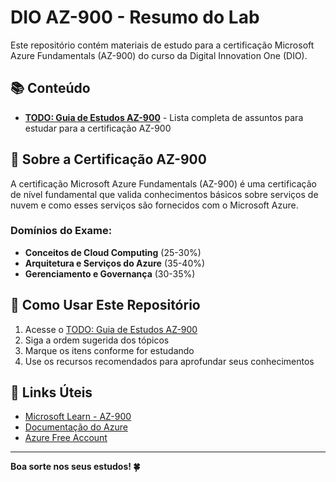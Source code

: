 # DIO AZ-900 - Resumo do Lab

Este repositório contém materiais de estudo para a certificação Microsoft Azure Fundamentals (AZ-900) do curso da Digital Innovation One (DIO).

## 📚 Conteúdo

- **[TODO: Guia de Estudos AZ-900](TODO-ESTUDOS-AZ900.md)** - Lista completa de assuntos para estudar para a certificação AZ-900

## 🎯 Sobre a Certificação AZ-900

A certificação Microsoft Azure Fundamentals (AZ-900) é uma certificação de nível fundamental que valida conhecimentos básicos sobre serviços de nuvem e como esses serviços são fornecidos com o Microsoft Azure.

### Domínios do Exame:
- **Conceitos de Cloud Computing** (25-30%)
- **Arquitetura e Serviços do Azure** (35-40%)  
- **Gerenciamento e Governança** (30-35%)

## 🚀 Como Usar Este Repositório

1. Acesse o [TODO: Guia de Estudos AZ-900](TODO-ESTUDOS-AZ900.md)
2. Siga a ordem sugerida dos tópicos
3. Marque os itens conforme for estudando
4. Use os recursos recomendados para aprofundar seus conhecimentos

## 🔗 Links Úteis

- [Microsoft Learn - AZ-900](https://docs.microsoft.com/learn/certifications/azure-fundamentals/)
- [Documentação do Azure](https://docs.microsoft.com/azure/)
- [Azure Free Account](https://azure.microsoft.com/free/)

---

**Boa sorte nos seus estudos! 🍀**
